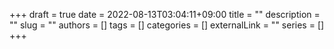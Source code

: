 +++ 
draft = true
date = 2022-08-13T03:04:11+09:00
title = ""
description = ""
slug = ""
authors = []
tags = []
categories = []
externalLink = ""
series = []
+++
